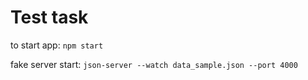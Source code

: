 # Test task

to start app: `npm start`

fake server start: `json-server --watch data_sample.json --port 4000`